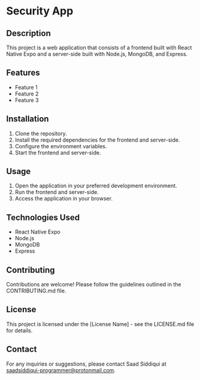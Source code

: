 # Security App

## Description

This project is a web application that consists of a frontend built with React Native Expo and a server-side built with Node.js, MongoDB, and Express.

## Features

- Feature 1
- Feature 2
- Feature 3

## Installation

1. Clone the repository.
2. Install the required dependencies for the frontend and server-side.
3. Configure the environment variables.
4. Start the frontend and server-side.

## Usage

1. Open the application in your preferred development environment.
2. Run the frontend and server-side.
3. Access the application in your browser.

## Technologies Used

- React Native Expo
- Node.js
- MongoDB
- Express

## Contributing

Contributions are welcome! Please follow the guidelines outlined in the CONTRIBUTING.md file.

## License

This project is licensed under the [License Name] - see the LICENSE.md file for details.

## Contact

For any inquiries or suggestions, please contact Saad Siddiqui at saadsiddiqui-programmer@protonmail.com.
